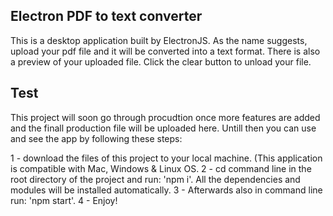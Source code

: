 ## Electron PDF to text converter

This is a desktop application built by ElectronJS. As the name suggests, upload your pdf file and it will be converted into a text format. 
There is also a preview of your uploaded file. Click the clear button to unload your file.

## Test

This project will soon go through procudtion once more features are added and the finall production file will be uploaded here.
Untill then you can use and see the app by following these steps:

1 - download the files of this project to your local machine. (This application is compatible with Mac, Windows & Linux OS.
2 - cd command line in the root directory of the project and run: 'npm i'. All the dependencies and modules will be installed automatically.
3 - Afterwards also in command line run: 'npm start'.
4 - Enjoy!

